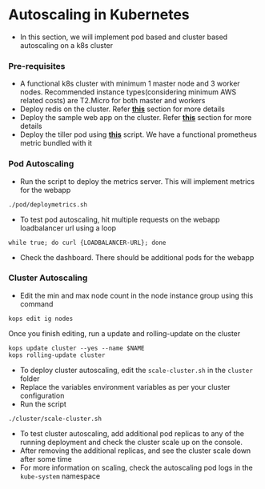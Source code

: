 # Autoscaling in Kubernetes
-  In this section, we will implement pod based and cluster based autoscaling on a k8s cluster

### Pre-requisites
- A functional k8s cluster with minimum 1 master node and 3 worker nodes. Recommended instance types(considering minimum AWS related costs) are T2.Micro for both master and workers
- Deploy redis on the cluster. Refer **<a href="https://github.com/adityarkelkar/csye7374-fall2018/blob/master/redis/README.md">this</a>** section for more details
- Deploy the sample web app on the cluster. Refer **<a href="https://github.com/adityarkelkar/csye7374-fall2018/blob/master/webapp/README.md">this</a>** section for more details
- Deploy the tiller pod using **<a href="https://github.com/adityarkelkar/csye7374-fall2018/blob/master/prometheus/README.md">this</a>** script. We have a functional prometheus metric bundled with it

### Pod Autoscaling
- Run the script to deploy the metrics server. This will implement metrics for the webapp
```
./pod/deploymetrics.sh
```
- To test pod autoscaling, hit multiple requests on the webapp loadbalancer url using a loop
```
while true; do curl {LOADBALANCER-URL}; done
```
- Check the dashboard. There should be additional pods for the webapp

### Cluster Autoscaling
- Edit the min and max node count in the node instance group using this command
```
kops edit ig nodes
```
Once you finish editing, run a update and rolling-update on the cluster
```
kops update cluster --yes --name $NAME
kops rolling-update cluster
```
- To deploy cluster autoscaling, edit the `scale-cluster.sh` in the `cluster` folder
- Replace the variables environment variables as per your cluster configuration
- Run the script
```
./cluster/scale-cluster.sh
```
- To test cluster autoscaling, add additional pod replicas to any of the running deployment and check the cluster scale up on the console.
- After removing the additional replicas, and see the cluster scale down after some time
- For more information on scaling, check the autoscaling pod logs in the `kube-system` namespace